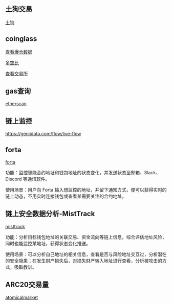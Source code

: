 ## 土狗交易
[土狗](https://www.geckoterminal.com/)

## coinglass
[查看爆仓数据](https://www.coinglass.com/zh/LiquidationData)

[多空比](https://www.coinglass.com/zh/LongShortRatio)

[查看交易所](https://www.coinglass.com/zh/exchanges)

## gas查询
[etherscan](https://etherscan.io/)

## 链上监控
https://geniidata.com/flow/live-flow

## forta
[forta](https://forta.org)

功能：监控智能合约地址和钱包地址的状态变化，并发送状态至邮箱、Slack、Discord 等通讯软件。

使用场景：用户向 Forta 输入想监控的地址，并留下通知方式，便可以获得实时的链上动态，不用实时连接钱包或查看某需要关注的合约地址。

## 链上安全数据分析-MistTrack
[misttrack](https://misttrack.io)

功能：分析目标钱包地址的关联交易、资金流向等链上信息，综合评估地址风险，同时也能监控某地址，获得状态变化推送。

使用场景：可以分析自己地址的相关信息，查看是否与风险地址交互过，分析潜在的安全隐患；在发生财产损失后，对损失财产转入地址进行查看，分析被攻击的方式，吸取教训。

## ARC20交易量
[atomicalmarket](https://atomicalmarket.com/)